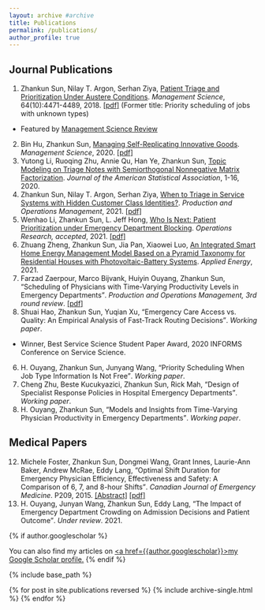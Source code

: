 ```yaml
---
layout: archive #archive
title: Publications
permalink: /publications/
author_profile: true
---
```


## Journal Publications

1. Zhankun Sun, Nilay T. Argon, Serhan Ziya, <a href="https://doi.org/10.1287/mnsc.2017.2855" style="color: inherit; text-decoration: underline;text-decoration-style: solid;">Patient Triage and Prioritization Under Austere Conditions</a>. _Management Science_, 64(10):4471-4489, 2018. [\[pdf\]](/files/Sun-Argon-Ziya_Final.pdf) (Former title: Priority scheduling of jobs with unknown types)
  * Featured by [Management Science Review](https://www.informs.org/Blogs/ManSci-Blogs/Management-Science-Review/Patient-Triage-and-Prioritization-Under-Austere-Conditions)
2. Bin Hu, Zhankun Sun, <a href="https://doi.org/10.1287/mnsc.2020.3936" style="color: inherit; text-decoration: underline;text-decoration-style: solid;text-decoration-color:initial;">Managing Self-Replicating Innovative Goods</a>. _Management Science_, 2020. [\[pdf\]](/files/MS-replication-final.pdf)
3. Yutong Li, Ruoqing Zhu, Annie Qu, Han Ye, Zhankun Sun, <a href="https://doi.org/10.1080/01621459.2020.1862667" style="color: inherit; text-decoration: underline;text-decoration-style: solid;text-decoration-color:initial;">Topic Modeling on Triage Notes with Semiorthogonal Nonnegative Matrix Factorization</a>. _Journal of the American Statistical Association_, 1-16, 2020.
4. Zhankun Sun, Nilay T. Argon, Serhan Ziya, <a href="https://doi.org/10.1111/poms.13494" style="color: inherit; text-decoration: underline;text-decoration-style: solid;text-decoration-color:initial;">When to Triage in Service Systems with Hidden Customer Class Identities?</a>. _Production and Operations Management_, 2021. [\[pdf\]](/files/Sun-Argon-Ziya-Arrival-POM.pdf)
5. Wenhao Li, Zhankun Sun, L. Jeff Hong, <a href="https://zhanksun.github.io/publications/" style="color: inherit; text-decoration: underline;text-decoration-style: solid;text-decoration-color:initial;">Who Is Next: Patient Prioritization under Emergency Department Blocking</a>. _Operations Research, accepted_, 2021. [\[pdf\]](/files/Waiting_Time_Puzzle_final.pdf)
1. Zhuang Zheng, Zhankun Sun, Jia Pan, Xiaowei Luo, <a href="https://doi.org/10.1016/j.apenergy.2021.117159" style="color: inherit; text-decoration: underline;text-decoration-style: solid;text-decoration-color:initial;">An Integrated Smart Home Energy Management Model Based on a Pyramid Taxonomy for Residential Houses with Photovoltaic-Battery Systems</a>. _Applied Energy_, 2021.
6. Farzad Zaerpour, Marco Bijvank, Huiyin Ouyang, Zhankun Sun, <q>Scheduling of Physicians with Time-Varying Productivity Levels in Emergency Departments</q>. _Production and Operations Management, 3rd round review_. [\[pdf\]](/files/Physician_Rostering_POM.pdf)
6. Shuai Hao, Zhankun Sun, Yuqian Xu, <q>Emergency Care Access vs. Quality: An Empirical Analysis of Fast-Track Routing Decisions</q>. _Working paper_.
  * Winner, Best Service Science Student Paper Award, 2020 INFORMS Conference on Service Science.
6. H. Ouyang, Zhankun Sun, Junyang Wang, <q>Priority Scheduling When Job Type Information Is Not Free</q>. _Working paper_.
6. Cheng Zhu, Beste Kucukyazici, Zhankun Sun,  Rick Mah, <q>Design of Specialist Response Policies in Hospital Emergency Departments</q>. _Working paper_.
7. H. Ouyang, Zhankun Sun, <q>Models and Insights from Time-Varying Physician Productivity in Emergency Departments</q>. _Working paper_.

## Medical Papers
12. Michele Foster, Zhankun Sun, Dongmei Wang, Grant Innes, Laurie-Ann Baker, Andrew McRae, Eddy Lang, <q>Optimal Shift Duration for Emergency Physician Efficiency, Effectiveness and Safety: A Comparison of 6, 7, and 8-hour Shifts</q>. _Canadian Journal of Emergency Medicine_. P209, 2015. [\[Abstract\]](https://nbtrauma.ca/wp-content/uploads/2020/10/Phelna-et-al-2015.pdf) [\[pdf\]](/files/optimal-shift-duration-for-em-physician-efficiency-foster-abstract-2015.pdf)
13. H. Ouyang, Junyan Wang, Zhankun Sun, Eddy Lang, <q>The Impact of Emergency Department Crowding on Admission Decisions and Patient Outcome</q>. _Under review_. 2021.

{% if author.googlescholar %}
<!---
6. Huiyin Ouyang, **Zhankun Sun**, Junyang Wang, <q>Impact of Classification Accuracy for Scheduling Jobs with Unknown Types in Service Systems</q>. _Working paper_.
## Working in Progress
* Huiyin Ouyang, **Zhankun Sun**, <q>On Scheduling a Two-Class Queue with Concave Waiting Cost</q>. _Working paper_.
* <q>Allocation of Intensive Care Unit Beds with Patient Abandonment and Readmission</q>, with H. Ouyang.
* <q>Admission Control under Imperfect Customer Information</q>, with H. Ouyang.
* <q>Mining Triage Notes to Predict Hospital Admissions from Emergency Departments</q>, with H. Ye, et al.

<ol start="9">
    <li><q>Allocation of Intensive Care Unit Beds with Readmission</q>, with H. Ouyang.</li>
    <li><q>Admission Control under Imperfect Customer Information</q>, with H. Ouyang.</li>
    <li><q>Mining Triage Notes to Predict Hospital Admissions from Emergency Departments</q>, with H. Ye, et al.</li>
</ol>
--->
  You can also find my articles on <u><a href=</q>{{author.googlescholar}}</q>>my Google Scholar profile</a>.</u>
{% endif %}

{% include base_path %}

{% for post in site.publications reversed %}
  {% include archive-single.html %}
{% endfor %}
